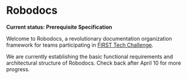 # Robodocs

**Current status: Prerequisite Specification**

Welcome to Robodocs, a revolutionary documentation organization framework for teams participating in [FIRST Tech Challenge](https://www.firstinspires.org/ftc).

We are currently establishing the basic functional requirements and architectural structure of Robodocs. Check back after April 10 for more progress.
